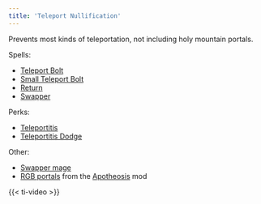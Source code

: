 ```yaml
---
title: 'Teleport Nullification'
---
```


Prevents most kinds of teleportation, not including holy mountain portals.

Spells:
- [Teleport Bolt](https://noita.wiki.gg/wiki/Teleport_Bolt)
- [Small Teleport Bolt](https://noita.wiki.gg/wiki/Teleport_Bolt)
- [Return](https://noita.wiki.gg/wiki/Return)
- [Swapper](https://noita.wiki.gg/wiki/Swapper)

Perks:
- [Teleportitis](https://noita.wiki.gg/wiki/Teleportitis)
- [Teleportitis Dodge](https://noita.wiki.gg/wiki/Teleportitis_Dodge)

Other:
- [Swapper mage](https://noita.wiki.gg/wiki/Vaihdosmestari)
- [RGB portals](https://noita.wiki.gg/wiki/Mod:Apotheosis/Portals) from the [Apotheosis](https://noita.wiki.gg/wiki/Mod:Apotheosis) mod

{{< ti-video >}}
